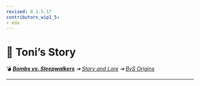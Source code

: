 ```yaml
---
revised: 0.1.5.17
contributors_wip1_5:
- edx
---
```


# 📁 Toni’s Story

💣 ***[Bombs vs. Sleepwalkers][home]** ➔ [Story and Lore][story] ➔ [BvS Origins][story_bvso]*

****

[home]: /README.md
[story]: /story/readme.md
[story_bvso]: /story/bvso/readme.md

